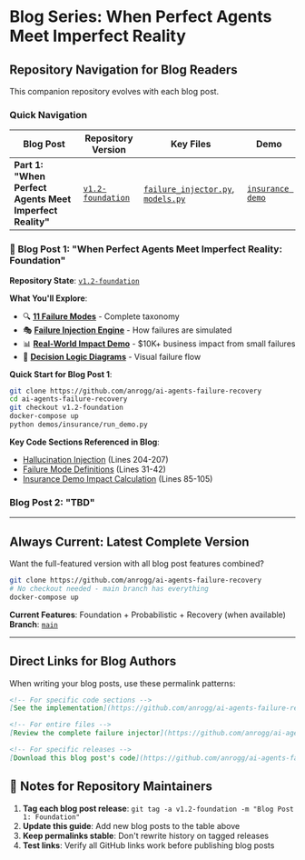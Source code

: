 # Blog Series: When Perfect Agents Meet Imperfect Reality

## Repository Navigation for Blog Readers

This companion repository evolves with each blog post.

### Quick Navigation

| Blog Post | Repository Version | Key Files | Demo |
|-----------|-------------------|-----------|------|
| **Part 1: "When Perfect Agents Meet Imperfect Reality"** | [`v1.2-foundation`](https://github.com/anrogg/ai-agents-failure-recovery/tree/v1.2-foundation) | [`failure_injector.py`](https://github.com/anrogg/ai-agents-failure-recovery/blob/v1.2-foundation/app/failure_injector.py), [`models.py`](https://github.com/anrogg/ai-agents-failure-recovery/blob/v1.2-foundation/app/models.py) | [`insurance demo`](https://github.com/anrogg/ai-agents-failure-recovery/blob/v1.2-foundation/demos/insurance/) |

### 📖 Blog Post 1: "When Perfect Agents Meet Imperfect Reality: Foundation"

**Repository State**: [`v1.2-foundation`](https://github.com/anrogg/ai-agents-failure-recovery/tree/v1.2-foundation)

**What You'll Explore**:
- 🔍 **[11 Failure Modes](https://github.com/anrogg/ai-agents-failure-recovery/blob/v1.2-foundation/app/models.py#L31-L42)** - Complete taxonomy
- 🎭 **[Failure Injection Engine](https://github.com/anrogg/ai-agents-failure-recovery/blob/v1.2-foundation/app/failure_injector.py#L23-L150)** - How failures are simulated
- 📊 **[Real-World Impact Demo](https://github.com/anrogg/ai-agents-failure-recovery/blob/v1.2-foundation/demos/insurance/README.md)** - $10K+ business impact from small failures
- 🔄 **[Decision Logic Diagrams](https://github.com/anrogg/ai-agents-failure-recovery/blob/v1.2-foundation/diagrams/)** - Visual failure flow

**Quick Start for Blog Post 1**:
```bash
git clone https://github.com/anrogg/ai-agents-failure-recovery
cd ai-agents-failure-recovery
git checkout v1.2-foundation
docker-compose up
python demos/insurance/run_demo.py
```

**Key Code Sections Referenced in Blog**:
- [Hallucination Injection](https://github.com/anrogg/ai-agents-failure-recovery/blob/v1.2-foundation/app/failure_injector.py#L204-L207) (Lines 204-207)
- [Failure Mode Definitions](https://github.com/anrogg/ai-agents-failure-recovery/blob/v1.2-foundation/app/models.py#L31-L42) (Lines 31-42)
- [Insurance Demo Impact Calculation](https://github.com/anrogg/ai-agents-failure-recovery/blob/v1.2-foundation/demos/insurance/demo.py#L85-L105) (Lines 85-105)

### Blog Post 2: "TBD"

---

## Always Current: Latest Complete Version

Want the full-featured version with all blog post features combined?

```bash
git clone https://github.com/anrogg/ai-agents-failure-recovery
# No checkout needed - main branch has everything
docker-compose up
```

**Current Features**: Foundation + Probabilistic + Recovery (when available)
**Branch**: [`main`](https://github.com/anrogg/ai-agents-failure-recovery)

---

## Direct Links for Blog Authors

When writing your blog posts, use these permalink patterns:

```markdown
<!-- For specific code sections -->
[See the implementation](https://github.com/anrogg/ai-agents-failure-recovery/blob/v1.2-foundation/app/failure_injector.py#L204-L207)

<!-- For entire files -->
[Review the complete failure injector](https://github.com/anrogg/ai-agents-failure-recovery/blob/v1.2-foundation/app/failure_injector.py)

<!-- For specific releases -->
[Download this blog post's code](https://github.com/anrogg/ai-agents-failure-recovery/releases/tag/v1.2-foundation)
```

## 📝 Notes for Repository Maintainers

1. **Tag each blog post release**: `git tag -a v1.2-foundation -m "Blog Post 1: Foundation"`
2. **Update this guide**: Add new blog posts to the table above
3. **Keep permalinks stable**: Don't rewrite history on tagged releases
4. **Test links**: Verify all GitHub links work before publishing blog posts